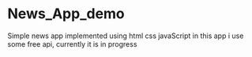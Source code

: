 # News_App_demo
Simple news app implemented using html css javaScript in this app i  use some free api,  currently it is in progress
